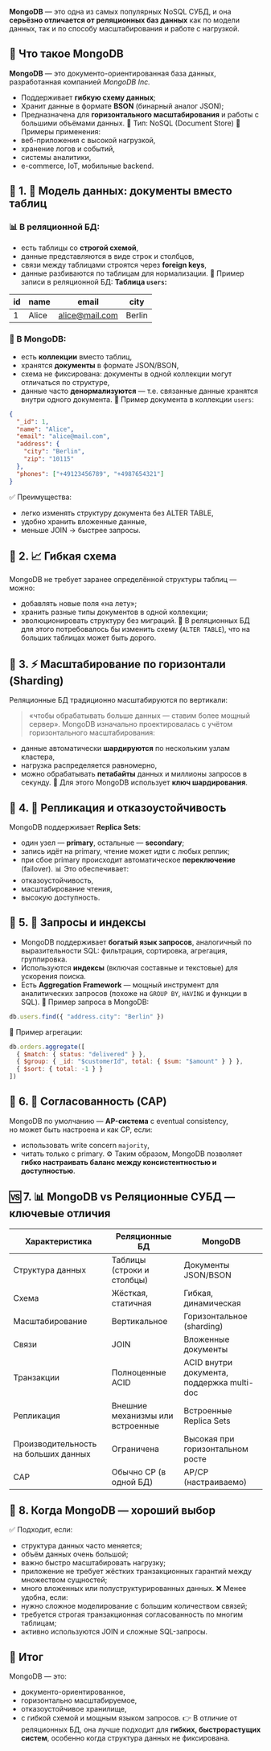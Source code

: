 **MongoDB** — это одна из самых популярных NoSQL СУБД, и она **серьёзно отличается от реляционных баз данных** как по модели данных, так и по способу масштабирования и работе с нагрузкой.
## 🧭 Что такое MongoDB
**MongoDB** — это документо-ориентированная база данных, разработанная компанией _MongoDB Inc._
- Поддерживает **гибкую схему данных**;
- Хранит данные в формате **BSON** (бинарный аналог JSON);
- Предназначена для **горизонтального масштабирования** и работы с большими объёмами данных.
📌 Тип: NoSQL (Document Store)
📌 Примеры применения:
- веб-приложения с высокой нагрузкой,
- хранение логов и событий,
- системы аналитики,
- e-commerce, IoT, мобильные backend.
## 🧾 1. 🧱 **Модель данных: документы вместо таблиц**
### 📊 В реляционной БД:
- есть таблицы со **строгой схемой**,
- данные представляются в виде строк и столбцов,
- связи между таблицами строятся через **foreign keys**,
- данные разбиваются по таблицам для нормализации.
📂 Пример записи в реляционной БД:
**Таблица `users`:**

|id|name|email|city|
|---|---|---|---|
|1|Alice|[alice@mail.com](mailto:alice@mail.com)|Berlin|
### 📄 В MongoDB:
- есть **коллекции** вместо таблиц,
- хранятся **документы** в формате JSON/BSON,
- схема не фиксирована: документы в одной коллекции могут отличаться по структуре,
- данные часто **денормализуются** — т.е. связанные данные хранятся внутри одного документа.
📂 Пример документа в коллекции `users`:
```json
{
  "_id": 1,
  "name": "Alice",
  "email": "alice@mail.com",
  "address": {
    "city": "Berlin",
    "zip": "10115"
  },
  "phones": ["+49123456789", "+4987654321"]
}
```
✅ Преимущества:
- легко изменять структуру документа без ALTER TABLE,
- удобно хранить вложенные данные,
- меньше JOIN → быстрее запросы.
## 🧭 2. 📈 **Гибкая схема**
MongoDB не требует заранее определённой структуры таблиц — можно:
- добавлять новые поля «на лету»;
- хранить разные типы документов в одной коллекции;
- эволюционировать структуру без миграций.
📌 В реляционных БД для этого потребовалось бы изменить схему (`ALTER TABLE`), что на больших таблицах может быть дорого.
## 🧮 3. ⚡ **Масштабирование по горизонтали (Sharding)**
Реляционные БД традиционно масштабируются по вертикали:
> «чтобы обрабатывать больше данных — ставим более мощный сервер».
MongoDB изначально проектировалась с учётом горизонтального масштабирования:
- данные автоматически **шардируются** по нескольким узлам кластера,
- нагрузка распределяется равномерно,
- можно обрабатывать **петабайты** данных и миллионы запросов в секунду.
📌 Для этого MongoDB использует **ключ шардирования**.
## 🔐 4. 💾 Репликация и отказоустойчивость
MongoDB поддерживает **Replica Sets**:
- один узел — **primary**, остальные — **secondary**;
- запись идёт на primary, чтение может идти с любых реплик;
- при сбое primary происходит автоматическое **переключение** (failover).
📊 Это обеспечивает:
- отказоустойчивость,
- масштабирование чтения,
- высокую доступность.
## 🧠 5. 🧭 Запросы и индексы
- MongoDB поддерживает **богатый язык запросов**, аналогичный по выразительности SQL: фильтрация, сортировка, агрегация, группировка.
- Используются **индексы** (включая составные и текстовые) для ускорения поиска.
- Есть **Aggregation Framework** — мощный инструмент для аналитических запросов (похоже на `GROUP BY`, `HAVING` и функции в SQL).
📂 Пример запроса в MongoDB:
```javascript
db.users.find({ "address.city": "Berlin" })
```
📂 Пример агрегации:
```javascript
db.orders.aggregate([
  { $match: { status: "delivered" } },
  { $group: { _id: "$customerId", total: { $sum: "$amount" } } },
  { $sort: { total: -1 } }
])
```
## 🧾 6. 🧮 Согласованность (CAP)
MongoDB по умолчанию — **AP-система** с eventual consistency,  
но может быть настроена и как CP, если:
- использовать write concern `majority`,
- читать только с primary.
⚙️ Таким образом, MongoDB позволяет **гибко настраивать баланс между консистентностью и доступностью**.
## 🆚 7. 📊 MongoDB vs Реляционные СУБД — ключевые отличия

|Характеристика|Реляционные БД|MongoDB|
|---|---|---|
|Структура данных|Таблицы (строки и столбцы)|Документы JSON/BSON|
|Схема|Жёсткая, статичная|Гибкая, динамическая|
|Масштабирование|Вертикальное|Горизонтальное (sharding)|
|Связи|JOIN|Вложенные документы|
|Транзакции|Полноценные ACID|ACID внутри документа, поддержка multi-doc|
|Репликация|Внешние механизмы или встроенные|Встроенные Replica Sets|
|Производительность на больших данных|Ограничена|Высокая при горизонтальном росте|
|CAP|Обычно CP (в одной БД)|AP/CP (настраиваемо)|
## 🧩 8. Когда MongoDB — хороший выбор
✅ Подходит, если:
- структура данных часто меняется;
- объём данных очень большой;
- важно быстро масштабировать нагрузку;
- приложение не требует жёстких транзакционных гарантий между множеством сущностей;
- много вложенных или полуструктурированных данных.
❌ Менее удобна, если:
- нужно сложное моделирование с большим количеством связей;
- требуется строгая транзакционная согласованность по многим таблицам;
- активно используются JOIN и сложные SQL-запросы.
## 🏁 Итог
MongoDB — это:
- документо-ориентированное,
- горизонтально масштабируемое,
- отказоустойчивое хранилище,
- с гибкой схемой и мощным языком запросов.
👉 В отличие от реляционных БД, она лучше подходит для **гибких, быстрорастущих систем**, особенно когда структура данных не фиксирована.